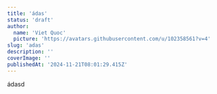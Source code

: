 ```yaml
---
title: 'ádas'
status: 'draft'
author:
  name: 'Viet Quoc'
  picture: 'https://avatars.githubusercontent.com/u/102358561?v=4'
slug: 'adas'
description: ''
coverImage: ''
publishedAt: '2024-11-21T08:01:29.415Z'
---
```


ádasd